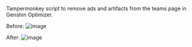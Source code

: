 Tampermonkey script to remove ads and artifacts from the teams page in Genshin Optimizer.

Before:
![image](https://github.com/aznnico/genshin_optimizer_declutter/assets/335267/bba66307-8c5a-4525-b849-5dc63d0b0911)

After:
![image](https://github.com/aznnico/genshin_optimizer_declutter/assets/335267/9e8117af-5b7a-4b77-8ca4-4edbc4ea1416)


